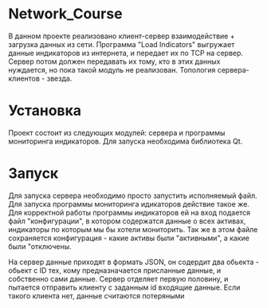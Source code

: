 # Network_Course

В данном проекте реализовано клиент-сервер взаимодействие + загрузка данных из сети. Программа "Load Indicators" выгружает данные индикаторов из интернета, и передает их по TCP на сервер. Сервер потом должен передавать их тому, кто в этих данных нуждается, но пока такой модуль не реализован. Топология сервера-клиентов - звезда.

# Установка
Проект состоит из следующих модулей: сервера и программы мониторинга индикаторов. Для запуска необходима библиотека Qt.

# Запуск
Для запуска сервера необходимо просто запустить исполняемый файл. Для запуска программы мониторинга идикаторов действие такое же. Для корректной работы программы индикаторов ей на вход подается файл "конфигурации", в котором содержатся данные о всех активах, индикаторы по которым мы бы хотели мониторить. Так же в этом файле сохраняется конфигурация - какие активы были "активными", а какие были "отключены.

На сервер данные приходят в формать JSON, он содердит два обьекта - обьект с ID тех, кому предназначается присланные данные, и собственно сами данные. Сервер отделяет первую половину, и пытается отправить клиенту с заданным id входящие данные. Если такого клиента нет, данные считаются потеряными
